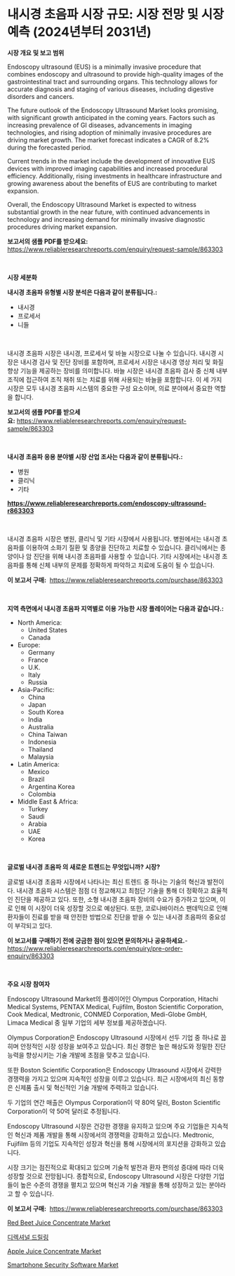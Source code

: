 <p><h1>내시경 초음파 시장 규모: 시장 전망 및 시장 예측 (2024년부터 2031년)</h1></p><p><strong>시장 개요 및 보고 범위</strong></p>
<p><p>Endoscopy ultrasound (EUS) is a minimally invasive procedure that combines endoscopy and ultrasound to provide high-quality images of the gastrointestinal tract and surrounding organs. This technology allows for accurate diagnosis and staging of various diseases, including digestive disorders and cancers.</p><p>The future outlook of the Endoscopy Ultrasound Market looks promising, with significant growth anticipated in the coming years. Factors such as increasing prevalence of GI diseases, advancements in imaging technologies, and rising adoption of minimally invasive procedures are driving market growth. The market forecast indicates a CAGR of 8.2% during the forecasted period.</p><p>Current trends in the market include the development of innovative EUS devices with improved imaging capabilities and increased procedural efficiency. Additionally, rising investments in healthcare infrastructure and growing awareness about the benefits of EUS are contributing to market expansion.</p><p>Overall, the Endoscopy Ultrasound Market is expected to witness substantial growth in the near future, with continued advancements in technology and increasing demand for minimally invasive diagnostic procedures driving market expansion.</p></p>
<p><strong>보고서의 샘플 PDF를 받으세요:</strong> <a href="https://www.reliableresearchreports.com/enquiry/request-sample/863303">https://www.reliableresearchreports.com/enquiry/request-sample/863303</a></p>
<p>&nbsp;</p>
<p><strong>시장 세분화</strong></p>
<p><strong>내시경 초음파 유형별 시장 분석은 다음과 같이 분류됩니다.:</strong></p>
<p><ul><li>내시경</li><li>프로세서</li><li>니들</li></ul></p>
<p>&nbsp;</p>
<p><p>내시경 초음파 시장은 내시경, 프로세서 및 바늘 시장으로 나눌 수 있습니다. 내시경 시장은 내시경 검사 및 진단 장비를 포함하며, 프로세서 시장은 내시경 영상 처리 및 화질 향상 기능을 제공하는 장비를 의미합니다. 바늘 시장은 내시경 초음파 검사 중 신체 내부 조직에 접근하여 조직 채취 또는 치료를 위해 사용되는 바늘을 포함합니다. 이 세 가지 시장은 모두 내시경 초음파 시스템의 중요한 구성 요소이며, 의료 분야에서 중요한 역할을 합니다.</p></p>
<p><strong>보고서의 샘플 PDF를 받으세요:</strong>&nbsp;<a href="https://www.reliableresearchreports.com/enquiry/request-sample/863303">https://www.reliableresearchreports.com/enquiry/request-sample/863303</a></p>
<p>&nbsp;</p>
<p><strong> 내시경 초음파 응용 분야별 시장 산업 조사는 다음과 같이 분류됩니다.:</strong></p>
<p><ul><li>병원</li><li>클리닉</li><li>기타</li></ul></p>
<p><strong><a href="https://www.reliableresearchreports.com/endoscopy-ultrasound-r863303">https://www.reliableresearchreports.com/endoscopy-ultrasound-r863303</a></strong></p>
<p>&nbsp;</p>
<p><p>내시경 초음파 시장은 병원, 클리닉 및 기타 시장에서 사용됩니다. 병원에서는 내시경 초음파를 이용하여 소화기 질환 및 종양을 진단하고 치료할 수 있습니다. 클리닉에서는 종양이나 암 진단을 위해 내시경 초음파를 사용할 수 있습니다. 기타 시장에서는 내시경 초음파를 통해 신체 내부의 문제를 정확하게 파악하고 치료에 도움이 될 수 있습니다.</p></p>
<p><strong>이 보고서 구매:</strong>&nbsp; <a href="https://www.reliableresearchreports.com/purchase/863303">https://www.reliableresearchreports.com/purchase/863303</a></p>
<p>&nbsp;</p>
<p><strong>지역 측면에서 내시경 초음파 지역별로 이용 가능한 시장 플레이어는 다음과 같습니다.:</strong></p>
<p><ul>
    <li>
        North America:
        <ul>
            <li>United States</li>
            <li>Canada</li>
        </ul>
    </li>
    <li>
        Europe:
        <ul>
            <li>Germany</li>
            <li>France</li>
            <li>U.K.</li>
            <li>Italy</li>
            <li>Russia</li>
        </ul>
    </li>
    <li>
        Asia-Pacific:
        <ul>
            <li>China</li>
            <li>Japan</li>
            <li>South Korea</li>
            <li>India</li>
            <li>Australia</li>
            <li>China Taiwan</li>
            <li>Indonesia</li>
            <li>Thailand</li>
            <li>Malaysia</li>
        </ul>
    </li>
    <li>
        Latin America:
        <ul>
            <li>Mexico</li>
            <li>Brazil</li>
            <li>Argentina Korea</li>
            <li>Colombia</li>
        </ul>
    </li>
    <li>
        Middle East & Africa:
        <ul>
            <li>Turkey</li>
            <li>Saudi</li>
            <li>Arabia</li>
            <li>UAE</li>
            <li>Korea</li>
        </ul>
    </li>
    </ul></p>
<p>&nbsp;</p>
<p><strong>글로벌 내시경 초음파 의 새로운 트렌드는 무엇입니까? 시장?</strong></p>
<p><p>글로벌 내시경 초음파 시장에서 나타나는 최신 트렌드 중 하나는 기술의 혁신과 발전이다. 내시경 초음파 시스템은 점점 더 정교해지고 최첨단 기술을 통해 더 정확하고 효율적인 진단을 제공하고 있다. 또한, 소형 내시경 초음파 장비의 수요가 증가하고 있으며, 이로 인해 이 시장이 더욱 성장할 것으로 예상된다. 또한, 코로나바이러스 팬데믹으로 인해 환자들이 진료를 받을 때 안전한 방법으로 진단을 받을 수 있는 내시경 초음파의 중요성이 부각되고 있다.</p></p>
<p><strong>이 보고서를 구매하기 전에 궁금한 점이 있으면 문의하거나 공유하세요.</strong>- <a href="https://www.reliableresearchreports.com/enquiry/pre-order-enquiry/863303">https://www.reliableresearchreports.com/enquiry/pre-order-enquiry/863303</a></p>
<p>&nbsp;</p>
<p><strong>주요 시장 참여자</strong></p>
<p><p>Endoscopy Ultrasound Market의 플레이어인 Olympus Corporation, Hitachi Medical Systems, PENTAX Medical, Fujifilm, Boston Scientific Corporation, Cook Medical, Medtronic, CONMED Corporation, Medi-Globe GmbH, Limaca Medical 중 일부 기업의 세부 정보를 제공하겠습니다.</p><p>Olympus Corporation은 Endoscopy Ultrasound 시장에서 선두 기업 중 하나로 꼽히며 안정적인 시장 성장을 보여주고 있습니다. 최신 경향은 높은 해상도와 정밀한 진단 능력을 향상시키는 기술 개발에 초점을 맞추고 있습니다.</p><p>또한 Boston Scientific Corporation은 Endoscopy Ultrasound 시장에서 강력한 경쟁력을 가지고 있으며 지속적인 성장을 이루고 있습니다. 최근 시장에서의 최신 동향은 신제품 출시 및 혁신적인 기술 개발에 주력하고 있습니다.</p><p>두 기업의 연간 매출은 Olympus Corporation이 약 80억 달러, Boston Scientific Corporation이 약 50억 달러로 추정됩니다.</p><p>Endoscopy Ultrasound 시장은 건강한 경쟁을 유지하고 있으며 주요 기업들은 지속적인 혁신과 제품 개발을 통해 시장에서의 경쟁력을 강화하고 있습니다. Medtronic, Fujifilm 등의 기업도 지속적인 성장과 혁신을 통해 시장에서의 포지션을 강화하고 있습니다.</p><p>시장 크기는 점진적으로 확대되고 있으며 기술적 발전과 환자 편의성 증대에 따라 더욱 성장할 것으로 전망됩니다. 종합적으로, Endoscopy Ultrasound 시장은 다양한 기업들이 높은 수준의 경쟁을 펼치고 있으며 혁신과 기술 개발을 통해 성장하고 있는 분야라고 할 수 있습니다.</p></p>
<p><strong>이 보고서 구매:</strong>&nbsp;&nbsp;<a href="https://www.reliableresearchreports.com/purchase/863303">https://www.reliableresearchreports.com/purchase/863303</a></p>
<p><p><a href="https://github.com/WillieWoodard/Market-Research-Report-List-4/blob/main/red-beet-juice-concentrate-market.md">Red Beet Juice Concentrate Market</a></p><p><a href="https://github.com/fernandotryO5lson96765/Market-Research-Report-List-1/blob/main/119538417366.md">디렉셔널 드릴링</a></p><p><a href="https://github.com/Sarissaschmalingtr6fz2739/Market-Research-Report-List-1/blob/main/apple-juice-concentrate-market.md">Apple Juice Concentrate Market</a></p><p><a href="https://issuu.com/reportprime-2/docs/smartphone-security-software-market-size-2030.pptx">Smartphone Security Software Market</a></p></p>